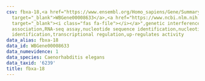 ```yaml
---
csv: fbxa-18,<a href="https://www.ensembl.org/Homo_sapiens/Gene/Summary?db=core;g=WBGene00008633"
  target="_blank">WBGene00008633</a>,<a href="https://www.ncbi.nlm.nih.gov/pubmed/27496166"
  target="_blank"><i class="fas fa-file"></i></a>",genetic interference,functional
  association,RNA-seq assay,nucleotide sequence identification,nucleotide sequence
  identification,transcriptional regulation,up-regulates activity
data_alias: fbxa-18
data_id: WBGene00008633
data_numevidence: 1
data_species: Caenorhabditis elegans
data_taxid: '6239'
title: fbxa-18
---
```

